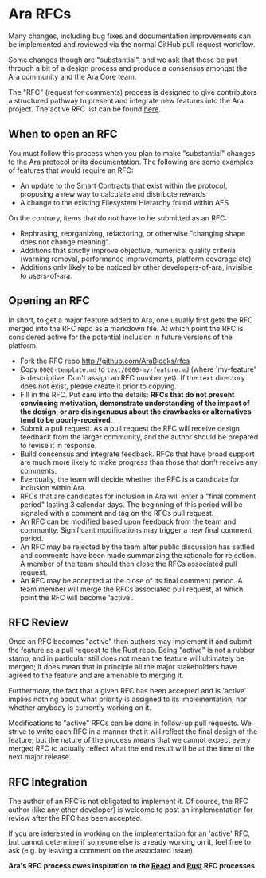 # Ara RFCs

Many changes, including bug fixes and documentation improvements can be implemented and reviewed via the normal GitHub pull request workflow.

Some changes though are "substantial", and we ask that these be put through a bit of a design process and produce a consensus amongst the Ara community and the Ara Core team.

The "RFC" (request for comments) process is designed to give contributors a structured pathway to present and integrate new features into the Ara project. The active RFC list can be found [here](https://github.com/AraBlocks/rfc/pulls).

## When to open an RFC

You must follow this process when you plan to make "substantial" changes to the Ara protocol or its documentation. The following are some examples of features that would require an RFC:

* An update to the Smart Contracts that exist within the protocol, proposing a new way to calculate and distribute rewards
* A change to the existing Filesystem Hierarchy found within AFS

On the contrary, items that do not have to be submitted as an RFC:

* Rephrasing, reorganizing, refactoring, or otherwise "changing shape does not change meaning".
* Additions that strictly improve objective, numerical quality criteria (warning removal, performance improvements, platform coverage etc)
* Additions only likely to be noticed by other developers-of-ara, invisible to users-of-ara.

## Opening an RFC

In short, to get a major feature added to Ara, one usually first gets
the RFC merged into the RFC repo as a markdown file. At which point the RFC is considered active for the potential inclusion in future versions of the platform.

* Fork the RFC repo http://github.com/AraBlocks/rfcs
* Copy `0000-template.md` to `text/0000-my-feature.md` (where
'my-feature' is descriptive. Don't assign an RFC number yet). If the `text` directory does not exist, please create it prior to copying.
* Fill in the RFC. Put care into the details: **RFCs that do not
present convincing motivation, demonstrate understanding of the
impact of the design, or are disingenuous about the drawbacks or
alternatives tend to be poorly-received**.
* Submit a pull request. As a pull request the RFC will receive design feedback from the larger community, and the author should be prepared to revise it in response.
* Build consensus and integrate feedback. RFCs that have broad support are much more likely to make progress than those that don't receive any comments.
* Eventually, the team will decide whether the RFC is a candidate for inclusion within Ara.
* RFCs that are candidates for inclusion in Ara will enter a "final comment period" lasting 3 calendar days. The beginning of this period will be signaled with a comment and tag on the RFCs pull request.
* An RFC can be modified based upon feedback from the team and community. Significant modifications may trigger a new final comment period.
* An RFC may be rejected by the team after public discussion has settled and comments have been made summarizing the rationale for rejection. A member of the team should then close the RFCs associated pull request.
* An RFC may be accepted at the close of its final comment period. A team member will merge the RFCs associated pull request, at which point the RFC will become 'active'.

## RFC Review

Once an RFC becomes "active" then authors may implement it and submit the feature as a pull request to the Rust repo. Being "active" is not a rubber stamp, and in particular still does not mean the feature will ultimately be merged; it does mean that in principle all the major stakeholders have agreed to the feature and are amenable to merging it.

Furthermore, the fact that a given RFC has been accepted and is 'active' implies nothing about what priority is assigned to its implementation, nor whether anybody is currently working on it.

Modifications to "active" RFCs can be done in follow-up pull requests. We strive to write each RFC in a manner that it will reflect the final design of the feature; but the nature of the process means that we cannot expect every merged RFC to actually reflect what the end result will be at the time of the next major release.

## RFC Integration

The author of an RFC is not obligated to implement it. Of course, the RFC author (like any other developer) is welcome to post an implementation for review after the RFC has been accepted.

If you are interested in working on the implementation for an 'active' RFC, but cannot determine if someone else is already working on it, feel free to ask (e.g. by leaving a comment on the associated issue).

**Ara's RFC process owes inspiration to the [React](https://github.com/reactjs/rfcs) and [Rust](https://github.com/rust-lang/rfcs) RFC processes.**
